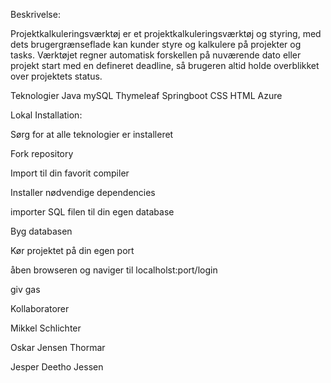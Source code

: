 Beskrivelse:

Projektkalkuleringsværktøj er et projektkalkuleringsværktøj
og styring, med dets brugergrænseflade kan kunder styre og 
kalkulere på projekter og tasks. Værktøjet regner automatisk 
forskellen på nuværende dato eller projekt start med en defineret 
deadline, så brugeren altid holde overblikket over projektets status.

Teknologier
Java
mySQL
Thymeleaf
Springboot
CSS
HTML
Azure

Lokal Installation:

Sørg for at alle teknologier er installeret

Fork repository

Import til din favorit compiler

Installer nødvendige dependencies

importer SQL filen til din egen database

Byg databasen

Kør projektet på din egen port

åben browseren og naviger til localholst:port/login

giv gas

Kollaboratorer

Mikkel Schlichter

Oskar Jensen Thormar

Jesper Deetho Jessen
